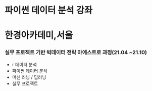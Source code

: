# 파이썬 데이터 분석 강좌

# 한경아카데미,서울
### 실무 프로젝트 기반 빅데이터 전략 마에스트로 과정(21.04 ~21.10)
- r 데이터 분석
- 파이썬 데이터 분석
- 머신 러닝 / 딥러닝
- 실무 프로젝트
